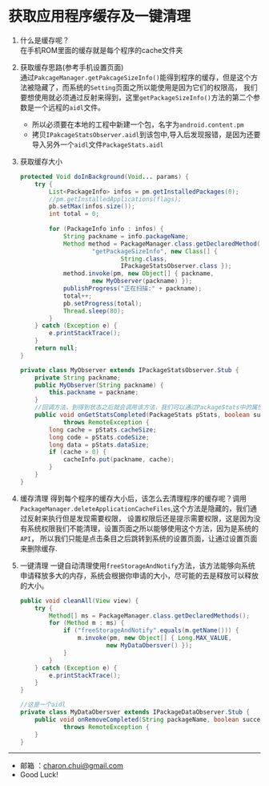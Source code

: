 获取应用程序缓存及一键清理
===

1. 什么是缓存呢？    
	在手机ROM里面的缓存就是每个程序的cache文件夹
	
2. 获取缓存思路(参考手机设置页面)      
	通过`PakcageManager.getPakcageSizeInfo()`能得到程序的缓存，但是这个方法被隐藏了，而系统的`Setting`页面之所以能使用是因为它们的权限高，
	我们要想使用就必须通过反射来得到，这里`getPackageSizeInfo()`方法的第二个参数是一个远程的`aidl`文件。
	- 所以必须要在本地的工程中新建一个包，名字为`android.content.pm`
	- 拷贝`IPakcageStatsObserver.aidl`到该包中,导入后发现报错，是因为还要导入另外一个`aidl`文件`PackageStats.aidl`
	
3. 获取缓存大小
	```java
	protected Void doInBackground(Void... params) {
		try {
			List<PackageInfo> infos = pm.getInstalledPackages(0);
			//pm.getInstalledApplications(flags);
			pb.setMax(infos.size());
			int total = 0;
			
			for (PackageInfo info : infos) {
				String packname = info.packageName;
				Method method = PackageManager.class.getDeclaredMethod(
						"getPackageSizeInfo", new Class[] {
								String.class,
								IPackageStatsObserver.class });
				method.invoke(pm, new Object[] { packname,
						new MyObserver(packname) });
				publishProgress("正在扫描:" + packname);
				total++;
				pb.setProgress(total);
				Thread.sleep(80);
			}
		} catch (Exception e) {
			e.printStackTrace();
		}
		return null;
	}
 
    private class MyObserver extends IPackageStatsObserver.Stub {
        private String packname;
        public MyObserver(String packname) {
            this.packname = packname;
        }
        //回调方法，到得到状态之后就会调用该方法，我们可以通过PackageStats中的属性来得到缓存的大小
        public void onGetStatsCompleted(PackageStats pStats, boolean succeeded)
                throws RemoteException {
            long cache = pStats.cacheSize;
            long code = pStats.codeSize;
            long data = pStats.dataSize;
            if (cache > 0) {
                cacheInfo.put(packname, cache);
            }
        }
    }
	```
	
4. 缓存清理
	得到每个程序的缓存大小后，该怎么去清理程序的缓存呢？调用`PackageManager.deleteApplicationCacheFiles`,这个方法是隐藏的，我们通过反射来执行但是发现需要权限，
	设置权限后还是提示需要权限，这是因为没有系统权限我们不能清理，设置页面之所以能够使用这个方法，因为是系统的`API`，
	所以我们只能是点击条目之后跳转到系统的设置页面，让通过设置页面来删除缓存.
 
5. 一键清理
	一键自动清理使用`freeStorageAndNotify`方法，该方法能够向系统申请释放多大的内存，系统会根据你申请的大小，尽可能的去是释放可以释放的大小。
	```java
    public void cleanAll(View view) {
        try {
            Method[] ms = PackageManager.class.getDeclaredMethods();
            for (Method m : ms) {
                if ("freeStorageAndNotify".equals(m.getName())) {
                    m.invoke(pm, new Object[] { Long.MAX_VALUE,
                            new MyDataObersver() });
                }
            }
        } catch (Exception e) {
            e.printStackTrace();
        }		
    }
	
	//这是一个aidl
    private class MyDataObersver extends IPackageDataObserver.Stub {
        public void onRemoveCompleted(String packageName, boolean succeeded)
                throws RemoteException {
        }
    }
	```
	
---

- 邮箱 ：charon.chui@gmail.com  
- Good Luck! 